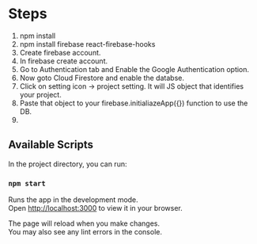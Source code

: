 # Steps

1) npm install
2) npm install firebase react-firebase-hooks
3) Create firebase account.
4) In firebase create account.
5) Go to Authentication tab and Enable the Google Authentication option.
6) Now goto Cloud Firestore and enable the databse.
7) Click on setting icon -> project setting. It will JS object that identifies your project.
8) Paste that object to your firebase.initialiazeApp({}) function to use the DB.
9) 

## Available Scripts

In the project directory, you can run:

### `npm start`

Runs the app in the development mode.\
Open [http://localhost:3000](http://localhost:3000) to view it in your browser.

The page will reload when you make changes.\
You may also see any lint errors in the console.